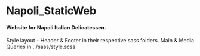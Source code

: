 # Napoli_StaticWeb

<h4>Website for Napoli Italian Delicatessen.</h4>

Style layout - Header & Footer in their respective sass folders. Main & Media Queries in ../sass/style.scss
